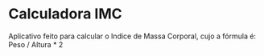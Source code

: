 
# Calculadora IMC

Aplicativo feito para calcular o Indice de Massa Corporal, cujo a fórmula é: Peso / Altura * 2 

